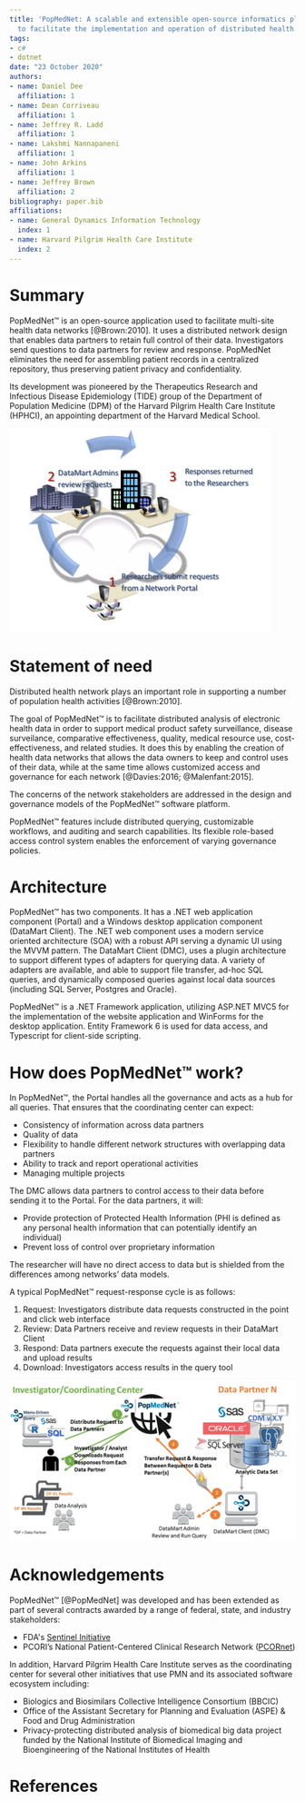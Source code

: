 ```yaml
---
title: 'PopMedNet: A scalable and extensible open-source informatics platform designed
  to facilitate the implementation and operation of distributed health data networks'
tags:
- c#
- dotnet
date: "23 October 2020"
authors:
- name: Daniel Dee
  affiliation: 1
- name: Dean Corriveau
  affiliation: 1
- name: Jeffrey R. Ladd
  affiliation: 1
- name: Lakshmi Nannapaneni
  affiliation: 1
- name: John Arkins
  affiliation: 1
- name: Jeffrey Brown
  affiliation: 2
bibliography: paper.bib
affiliations:
- name: General Dynamics Information Technology
  index: 1
- name: Harvard Pilgrim Health Care Institute
  index: 2
---
```


# Summary

PopMedNet&trade; is an open-source application used to facilitate multi-site health data networks [@Brown:2010]. It uses a distributed network design that enables data partners to retain full control of their data. Investigators send questions to data partners for review and response. PopMedNet eliminates the need for assembling patient records in a centralized repository, thus preserving patient privacy and confidentiality.

Its development was pioneered by the Therapeutics Research and Infectious Disease Epidemiology (TIDE) group of the Department of Population Medicine (DPM) of the Harvard Pilgrim Health Care Institute (HPHCI), an appointing department of the Harvard Medical School.

![PopMedNet.\label{fig:PopMedNet}](joss_figures/paper-fig1.png)

# Statement of need

Distributed health network plays an important role in supporting a number of population health activities [@Brown:2010]. 

The goal of PopMedNet&trade; is to facilitate distributed analysis of electronic health data in order to support medical product safety surveillance, disease surveilance, comparative effectiveness, quality, medical resource use, cost-effectiveness, and related studies. It does this by enabling the creation of health data networks that allows the data owners to keep and control uses of their data, while at the same time allows customized access and governance for each network [@Davies:2016; @Malenfant:2015].

The concerns of the network stakeholders are addressed in the design and governance models of the PopMedNet&trade; software platform. 

PopMedNet&trade; features include distributed querying, customizable workflows, and auditing and search capabilities. Its flexible role-based access control system enables the enforcement of varying governance policies.

# Architecture

PopMedNet&trade; has two components. It has a .NET web application component (Portal) and a Windows desktop application component (DataMart Client). The .NET web component uses a modern service oriented architecture (SOA) with a robust API serving a dynamic UI using the MVVM pattern. The DataMart Client (DMC), uses a plugin architecture to support different types of adapters for querying data. A variety of adapters are available, and able to support file transfer, ad-hoc SQL queries, and dynamically composed queries against local data sources (including SQL Server, Postgres and Oracle).

PopMedNet&trade; is a .NET Framework application, utilizing ASP.NET MVC5 for the implementation of the website application and WinForms for the desktop application. Entity Framework 6 is used for data access, and Typescript for client-side scripting.

# How does PopMedNet&trade; work?

In PopMedNet&trade;, the Portal handles all the governance and acts as a hub for all queries. That ensures that the coordinating center can expect:

* Consistency of information across data partners
* Quality of data
* Flexibility to handle different network structures with overlapping data partners
* Ability to track and report operational activities 
* Managing multiple projects

The DMC allows data partners to control access to their data before sending it to the Portal. For the data partners, it will:

* Provide protection of Protected Health Information (PHI is defined as any personal health information that can potentially identify an individual)
* Prevent loss of control over proprietary information

The researcher will have no direct access to data but is shielded from the differences among networks’ data models.

A typical PopMedNet&trade; request-response cycle is as follows:
1. Request: Investigators distribute data requests constructed in the point and click web interface
2. Review: Data Partners receive and review requests in their DataMart Client
3. Respond: Data partners execute the requests against their local data and upload results 
4. Download: Investigators access results in the query tool

![PopMedNet Workflow.\label{fig:PopMedNet}](joss_figures/Query_Process_Generic_Numbered.jpg)

# Acknowledgements

PopMedNet&trade; [@PopMedNet] was developed and has been extended as part of several contracts awarded by a range of federal, state, and industry stakeholders:

* FDA's [Sentinel Initiative](https://www.sentinelinitiative.org)
* PCORI’s National Patient-Centered Clinical Research Network ([PCORnet](https://pcornet.org))

In addition, Harvard Pilgrim Health Care Institute 
serves as the coordinating center for several other initiatives that use PMN and its associated software ecosystem including:

* Biologics and Biosimilars Collective Intelligence Consortium (BBCIC) 
* Office of the Assistant Secretary for Planning and Evaluation (ASPE) & Food and Drug Administration 
* Privacy-protecting distributed analysis of biomedical big data project funded by  the National Institute of Biomedical Imaging and Bioengineering of the National Institutes of Health

# References




